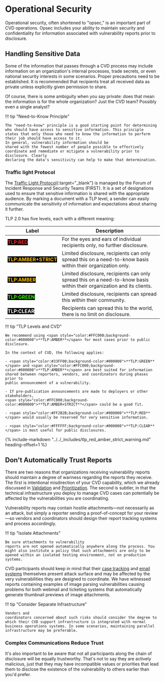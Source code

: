 # Operational Security

Operational security, often shortened to "opsec," is an important part
of CVD operations. Opsec includes your ability to maintain security and
confidentiality for information associated with vulnerability reports
prior to disclosure.

## Handling Sensitive Data

Some of the information that passes through a CVD process may include information on an
organization's internal processes, trade secrets, or even national
security interests in some scenarios. Proper precautions need to be
established. It is recommended that recipients treat all received data
as private unless explicitly given permission to share.

Of course, there is some ambiguity when you say private: does that mean
the information is for the whole organization? Just the
CVD team? Possibly even a single analyst?

!!! tip "Need-to-Know Principle"

    The "need-to-know" principle is a good starting point for determining
    who should have access to sensitive information. This principle
    states that only those who need to know the information to perform
    their job should have access to it.
    In general, vulnerability information should be
    shared with the fewest number of people possible to effectively
    coordinate and remediate or mitigate a vulnerability prior to disclosure. Clearly
    declaring the data's sensitivity can help to make that determination.

### Traffic light Protocol

The [Traffic Light Protocol](https://www.first.org/tlp){:target="_blank"} is managed by the Forum of Incident Response and Security Teams (FIRST).
It is a set of designations used to ensure that sensitive information is shared with the appropriate audience.
By marking a document with a TLP level, a sender can easily communicate the sensitivity of
information and expectations about sharing it further.

TLP 2.0 has five levels, each with a different meaning:

| Label | Description |
|-------|-------------|
| <span style="color:#FF2B2B;background-color:#000000">**TLP:RED**</span> | For the eyes and ears of individual recipients only, no further disclosure. |
| <span style="color:#FFC000;background-color:#000000">**TLP:AMBER+STRICT**</span> | Limited disclosure, recipients can only spread this on a need-to-know basis within their organization only. |
| <span style="color:#FFC000;background-color:#000000">**TLP:AMBER**</span> | Limited disclosure, recipients can only spread this on a need-to-know basis within their organization and its clients.|
| <span style="color:#33FF00;background-color:#000000">**TLP:GREEN**</span> | Limited disclosure, recipients can spread this within their community. |
| <span style="color:#FFFFFF;background-color:#000000">**TLP:CLEAR**</span> | Recipients can spread this to the world, there is no limit on disclosure. |

!!! tip "TLP Levels and CVD"

    We recommend using <span style="color:#FFC000;background-color:#000000">**TLP:AMBER**</span> for most cases prior to public disclosure.

    In the context of CVD, the following applies:

    - <span style="color:#33FF00;background-color:#000000">**TLP:GREEN**</span> and <span style="color:#FFC000;background-color:#000000">**TLP:AMBER**</span> are best suited for information shared between reporters, vendors, and coordinators during phases prior to
    public announcement of a vulnerability.

    - If pre-publication announcements are made to deployers or other stakeholders, 
    <span style="color:#FFC000;background-color:#000000">**TLP:AMBER+STRICT**</span> could be a good fit.

    - <span style="color:#FF2B2B;background-color:#000000">**TLP:RED**</span> would usually be reserved for very sensitive information.

    - <span style="color:#FFFFFF;background-color:#000000">**TLP:CLEAR**</span> is most useful for public disclosures.

{% include-markdown "../../_includes/tlp_red_amber_strict_warning.md" heading-offset=1 %}

## Don't Automatically Trust Reports

There are two reasons that organizations receiving vulnerability reports
should maintain a degree of wariness regarding the reports they receive.
The first is intentional misdirection of your CVD capability, which we
already discussed in [Validation](../../topics/phases/validation.md) and
[Prioritization](../../topics/phases/prioritization.md).
The second is subtler, in
that the technical infrastructure you deploy to manage CVD cases can
potentially be affected by the vulnerabilities you are coordinating.

Vulnerability reports may contain hostile attachments&mdash;not necessarily
as an attack, but simply a reporter sending a proof-of-concept for your
review&mdash;so vendors and coordinators should design their report tracking
systems and process accordingly.

!!! tip "Isolate Attachments"

    Be sure attachments to vulnerability
    reports are not opened automatically anywhere along the process. You
    might also institute a policy that such attachments are only to be
    opened within an isolated testing environment, not on production
    systems.

CVD participants should keep in mind that their [case tracking](case_tracking.md) and [email
systems](secure_comms.md) themselves present attack surface and may be affected by the
very vulnerabilities they are designed to coordinate. We have witnessed
reports containing examples of image parsing vulnerabilities causing
problems for both webmail and ticketing systems that automatically
generate thumbnail previews of image attachments.

!!! tip "Consider Separate Infrastructure"

    Vendors and
    coordinators concerned about such risks should consider the degree to
    which their CVD support infrastructure is integrated with normal
    business operations systems. In some scenarios, maintaining parallel
    infrastructure may be preferable.

### Complex Communications Reduce Trust

It's also important to be aware that not all participants along the
chain of disclosure will be equally trustworthy. That's not to say they
are actively malicious, just that they may have incompatible values or
priorities that lead them to disclose the existence of the vulnerability
to others earlier than you'd prefer.
